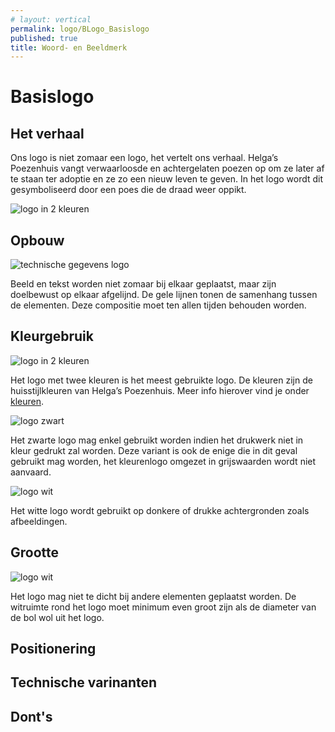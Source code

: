```yaml
---
# layout: vertical
permalink: logo/BLogo_Basislogo
published: true
title: Woord- en Beeldmerk
---
```


# Basislogo
## Het verhaal
<div class="content-block">
    <p>Ons logo is niet zomaar een logo, het vertelt ons verhaal. 
Helga’s Poezenhuis vangt verwaarloosde en achtergelaten poezen op om ze later af te staan ter adoptie en ze zo een nieuw leven te geven. 
In het logo wordt dit gesymboliseerd door een poes die de draad weer oppikt. </p>
    <img src="../images/Logo/Logo_PS1655C-PSBlack_72.png" alt="logo in 2 kleuren" class="driecol">
</div>

## Opbouw
<div class="row content-block">
    <div class="col-6">
        <img src="../images/Logo/logo_technisch.png" alt="technische gegevens logo" class="centerone" class="tweecol">
    </div>
    <div class="col-6">
        <p>Beeld en tekst worden niet zomaar bij elkaar geplaatst, maar zijn doelbewust op elkaar afgelijnd. 
        De gele lijnen tonen de samenhang tussen de elementen.
        Deze compositie moet ten allen tijden behouden worden. </p>
    </div>
</div>

## Kleurgebruik
<div class="row align-bottom">
    <div class="col-6">
        <img src="../images/Logo/Logo_PS1655C-PSBlack_72.png" alt="logo in 2 kleuren" class="tweecol">
    </div>
    <div class="col-6">
        <p>Het logo met twee kleuren is het meest gebruikte logo. De kleuren zijn de huisstijlkleuren van Helga’s Poezenhuis. Meer info hierover vind je onder <a href="../kleur">kleuren</a>.</p>
    </div>
</div>
<div class="row align-bottom">
    <div class="col-6">
        <img src="../images/Logo/Logo_PSBlack_72.png" alt="logo zwart" class="tweecol">
    </div>
    <div class="col-6">
        <p>Het zwarte logo mag enkel gebruikt worden indien het drukwerk niet in kleur gedrukt zal worden. Deze variant is ook de enige die in dit geval gebruikt mag worden, het kleurenlogo omgezet in grijswaarden wordt niet aanvaard.</p>
    </div>
</div>
<div class="row  align-bottom content-block">
    <div class="col-6">
       <img src="../images/Logo/Logo_PSWhite_72.png" alt="logo wit" class="tweecol witbeeld">
    </div>
    <div class="col-6">
        <p>Het witte logo wordt gebruikt op donkere of drukke achtergronden zoals afbeeldingen.</p>
    </div>
</div>

## Grootte
<div class="row  align-bottom content-block">
    <div class="col-6">
       <img src="../images/Logo/logo_witruimte.png" alt="logo wit" class="tweecol">
    </div>
    <div class="col-6">
        <p>Het logo mag niet te dicht bij andere elementen geplaatst worden. De witruimte rond het logo moet minimum even groot zijn als de diameter van de bol wol uit het logo.</p>
    </div>
</div>

## Positionering
## Technische varinanten
## Dont's